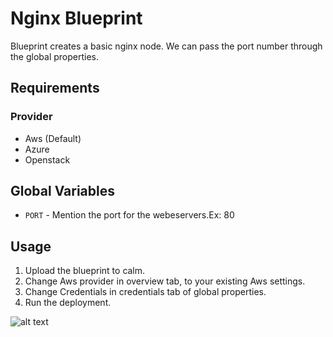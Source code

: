 Nginx Blueprint
=======================

Blueprint creates a basic nginx node. We can pass the port number through the global properties.

Requirements
------------
### Provider
- Aws (Default)
- Azure
- Openstack

Global Variables
----------
- `PORT` - Mention the port for the webeservers.Ex: 80

Usage
-----
1. Upload the blueprint to calm.
2. Change Aws provider in overview tab, to your existing Aws settings.
3. Change Credentials in credentials tab of global properties.
6. Run the deployment.


![alt text](http://p5.zdassets.com/hc/settings_assets/663149/200053878/mN1xL8tNpRRq3ws1id2YiA-calm_logo_white.png "Calm.io")
